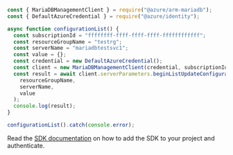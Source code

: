 ```javascript
const { MariaDBManagementClient } = require("@azure/arm-mariadb");
const { DefaultAzureCredential } = require("@azure/identity");

async function configurationList() {
  const subscriptionId = "ffffffff-ffff-ffff-ffff-ffffffffffff";
  const resourceGroupName = "testrg";
  const serverName = "mariadbtestsvc1";
  const value = {};
  const credential = new DefaultAzureCredential();
  const client = new MariaDBManagementClient(credential, subscriptionId);
  const result = await client.serverParameters.beginListUpdateConfigurationsAndWait(
    resourceGroupName,
    serverName,
    value
  );
  console.log(result);
}

configurationList().catch(console.error);
```

Read the [SDK documentation](https://github.com/Azure/azure-sdk-for-js/blob/%40azure%2Farm-mariadb_2.0.1/sdk/mariadb/arm-mariadb/README.md) on how to add the SDK to your project and authenticate.
